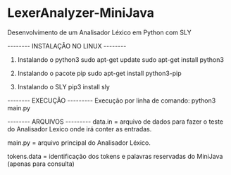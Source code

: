 # LexerAnalyzer-MiniJava
Desenvolvimento de um Analisador Léxico em Python com SLY

-------- INSTALAÇÃO NO LINUX --------

1. Instalando o python3
    sudo apt-get update
    sudo apt-get install python3

2. Instalando o pacote pip
    sudo apt-get install python3-pip

3. Instalando o SLY
    pip3 install sly 
    

-------- EXECUÇÃO ---------
Execução por linha de comando: python3 main.py


-------- ARQUIVOS ---------
data.in = arquivo de dados para fazer o teste do Analisador Lexico onde irá conter as entradas.

main.py = arquivo principal do Analisador Léxico.

tokens.data = identificação dos tokens e palavras reservadas do MiniJava (apenas para consulta)



